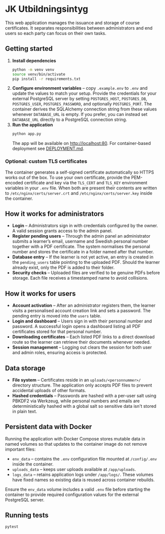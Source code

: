 # JK Utbildningsintyg

This web application manages the issuance and storage of course certificates. It separates responsibilities between administrators and end users so each party can focus on their own tasks.

## Getting started

1. **Install dependencies**
   ```bash
   python -m venv venv
   source venv/bin/activate
   pip install -r requirements.txt
   ```
2. **Configure environment variables** – copy `.example.env` to `.env` and update the values to match your setup. Provide the credentials for your external PostgreSQL server by setting `POSTGRES_HOST`, `POSTGRES_DB`, `POSTGRES_USER`, `POSTGRES_PASSWORD`, and optionally `POSTGRES_PORT`. The container derives the SQLAlchemy connection string from these values whenever `DATABASE_URL` is empty. If you prefer, you can instead set `DATABASE_URL` directly to a PostgreSQL connection string.
3. **Run the application**
   ```bash
   python app.py
   ```
   The app will be available on <http://localhost:80>. For container-based deployment see [DEPLOYMENT.md](DEPLOYMENT.md).

### Optional: custom TLS certificates

The container generates a self-signed certificate automatically so HTTPS works
out of the box. To use your own certificate, provide the PEM-encoded
certificate and key via the ``TLS_CERT`` and ``TLS_KEY`` environment
variables in your `.env` file. When both are present their contents are written
to `/etc/nginx/certs/server.crt` and `/etc/nginx/certs/server.key` inside the
container.


## How it works for administrators

* **Login** – Administrators sign in with credentials configured by the owner. A valid session grants access to the admin panel.
* **Register pending users** – Through the admin panel an administrator submits a learner’s email, username and Swedish personal number together with a PDF certificate. The system normalises the personal number and stores the certificate in a folder named after that number.
* **Database entry** – If the learner is not yet active, an entry is created in the `pending_users` table pointing to the uploaded PDF. Should the learner already exist, only the PDF is added to their folder.
* **Security checks** – Uploaded files are verified to be genuine PDFs before storage. Each file receives a timestamped name to avoid collisions.

## How it works for users

* **Account activation** – After an administrator registers them, the learner visits a personalised account creation link and sets a password. The pending entry is moved into the `users` table.
* **Login and dashboard** – Users sign in with their personal number and password. A successful login opens a dashboard listing all PDF certificates stored for that personal number.
* **Downloading certificates** – Each listed PDF links to a direct download route so the learner can retrieve their documents whenever needed.
* **Session management** – Logging out clears the session for both user and admin roles, ensuring access is protected.

## Data storage

* **File system** – Certificates reside in an `uploads/<personnummer>/` directory structure. The application only accepts PDF files to prevent accidental uploads of other formats.
* **Hashed credentials** – Passwords are hashed with a per-user salt using PBKDF2 via Werkzeug, while personal numbers and emails are deterministically hashed with a global salt so sensitive data isn't stored in plain text.

## Persistent data with Docker

Running the application with Docker Compose stores mutable data in named volumes so that updates to the container image do not remove important files:

* `env_data` – contains the `.env` configuration file mounted at `/config/.env` inside the container.
* `uploads_data` – keeps user uploads available at `/app/uploads`.
* `logs_data` – retains application logs under `/app/logs/`.
These volumes have fixed names so existing data is reused across container rebuilds.

Ensure the `env_data` volume includes a valid `.env` file before starting the container to provide required configuration values for the external PostgreSQL server.

## Running tests

```bash
pytest
```

